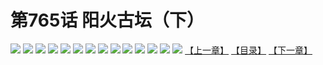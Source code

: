 # 第765话 阳火古坛（下）
![](https://mhpic.xiaomingtaiji.net/comic/D/斗破苍穹/第765话F2_262431/1.jpg-zymk.middle.webp)
![](https://mhpic.xiaomingtaiji.net/comic/D/斗破苍穹/第765话F2_262431/2.jpg-zymk.middle.webp)
![](https://mhpic.xiaomingtaiji.net/comic/D/斗破苍穹/第765话F2_262431/3.jpg-zymk.middle.webp)
![](https://mhpic.xiaomingtaiji.net/comic/D/斗破苍穹/第765话F2_262431/4.jpg-zymk.middle.webp)
![](https://mhpic.xiaomingtaiji.net/comic/D/斗破苍穹/第765话F2_262431/5.jpg-zymk.middle.webp)
![](https://mhpic.xiaomingtaiji.net/comic/D/斗破苍穹/第765话F2_262431/6.jpg-zymk.middle.webp)
![](https://mhpic.xiaomingtaiji.net/comic/D/斗破苍穹/第765话F2_262431/7.jpg-zymk.middle.webp)
![](https://mhpic.xiaomingtaiji.net/comic/D/斗破苍穹/第765话F2_262431/8.jpg-zymk.middle.webp)
![](https://mhpic.xiaomingtaiji.net/comic/D/斗破苍穹/第765话F2_262431/9.jpg-zymk.middle.webp)
![](https://mhpic.xiaomingtaiji.net/comic/D/斗破苍穹/第765话F2_262431/10.jpg-zymk.middle.webp)
![](https://mhpic.xiaomingtaiji.net/comic/D/斗破苍穹/第765话F2_262431/11.jpg-zymk.middle.webp)
![](https://mhpic.xiaomingtaiji.net/comic/D/斗破苍穹/第765话F2_262431/12.jpg-zymk.middle.webp)
![](https://mhpic.xiaomingtaiji.net/comic/D/斗破苍穹/第765话F2_262431/13.jpg-zymk.middle.webp)
![](https://mhpic.xiaomingtaiji.net/comic/D/斗破苍穹/第765话F2_262431/14.jpg-zymk.middle.webp)
[【上一章】](./768.md)
[【目录】](./README.md)
[【下一章】](./770.md)
